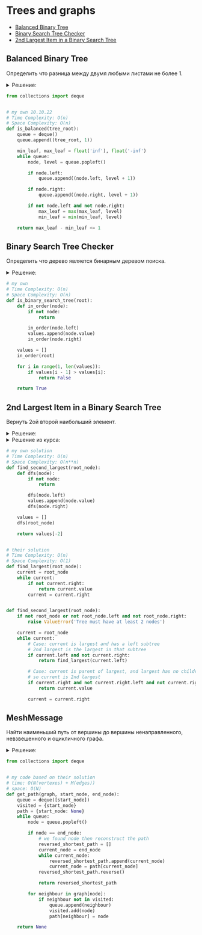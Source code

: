 # Trees and graphs
+ [Balanced Binary Tree](#balanced-binary-tree)
+ [Binary Search Tree Checker](#binary-search-tree-checker)
+ [2nd Largest Item in a Binary Search Tree](#2nd-largest-item-in-a-binary-search-tree)


## Balanced Binary Tree
Определить что разница между двумя любыми листами не более 1.

<details><summary>Решение:</summary><blockquote>
<ol>
 <li>Обойти в ширину по уровням, отслеживая мин. и макс. лист от корня.</li>
 <li>Вычислить разницу между мин. и макс. листами от корня.</li>
</ol>

</blockquote></details>

```python
from collections import deque


# my own 10.10.22
# Time Complexity: O(n)
# Space Complexity: O(n)
def is_balanced(tree_root):
    queue = deque()
    queue.append((tree_root, 1))

    min_leaf, max_leaf = float('inf'), float('-inf')
    while queue:
        node, level = queue.popleft()

        if node.left:
            queue.append((node.left, level + 1))

        if node.right:
            queue.append((node.right, level + 1))

        if not node.left and not node.right:
            max_leaf = max(max_leaf, level)
            min_leaf = min(min_leaf, level)

    return max_leaf - min_leaf <= 1

```


## Binary Search Tree Checker
Определить что дерево является бинарным деревом поиска.

<details><summary>Решение:</summary><blockquote>
<ol>
 <li>Обойти рекурсивно дерево, сохраняя значения узлов в массив.</li>
 <li>Проверить массив на несовпадение порядка значений.</li>
</ol>

</blockquote></details>

```python
# my own
# Time Complexity: O(n)
# Space Complexity: O(n)
def is_binary_search_tree(root):
    def in_order(node):
        if not node:
            return

        in_order(node.left)
        values.append(node.value)
        in_order(node.right)

    values = []
    in_order(root)

    for i in range(1, len(values)):
        if values[i - 1] > values[i]:
            return False

    return True

```


## 2nd Largest Item in a Binary Search Tree
Вернуть 2ой второй наибольший элемент.

<details><summary>Решение:</summary><blockquote>
<ol>
 <li>Обойти дерево in-order, получить отсортированный массив.</li>
 <li>Вернуть второй с конца элемент массива.</li>
</ol>

</blockquote></details>

<details><summary>Решение из курса:</summary><blockquote>
<ol>
 <li>Если у текущего узла при обходе нет правого узла и есть левый узел, то продолжить обход слева.</li>
 <li>Если у текущего узла есть правый узел и этого правого узла нет ни левого, ни правого узла, то вернуть текущий узел.</li>
 <li>Рекурсия по правой стороне дерева.</li>
</ol>

</blockquote></details>


```python
# my own solution
# Time Complexity: O(n)
# Space Complexity: O(n**n)
def find_second_largest(root_node):
    def dfs(node):
        if not node:
            return

        dfs(node.left)
        values.append(node.value)
        dfs(node.right)

    values = []
    dfs(root_node)

    return values[-2]


# their solution
# Time Complexity: O(n)
# Space Complexity: O(1)
def find_largest(root_node):
    current = root_node
    while current:
        if not current.right:
            return current.value
        current = current.right


def find_second_largest(root_node):
    if not root_node or not root_node.left and not root_node.right:
        raise ValueError('Tree must have at least 2 nodes')

    current = root_node
    while current:
        # Case: current is largest and has a left subtree
        # 2nd largest is the largest in that subtree
        if current.left and not current.right:
            return find_largest(current.left)

        # Case: current is parent of largest, and largest has no children,
        # so current is 2nd largest
        if current.right and not current.right.left and not current.right.right:
            return current.value

        current = current.right

```


## MeshMessage
Найти наименьший путь от вершины до вершины ненаправленного, невзвешенного и оцикличного графа.

<details><summary>Решение:</summary><blockquote>
<ol>
 <li>Поиск в ширину.</li>
 <li>Отслеживаем из какой вершину в какую идем.</li>
 <li>Формируем путь.</li>
</ol>

</blockquote></details>


```python
from collections import deque


# my code based on their solution
# time: O(N(vertexes) + M(edges))
# space: O(N)
def get_path(graph, start_node, end_node):
    queue = deque([start_node])
    visited = {start_node}
    path = {start_node: None}
    while queue:
        node = queue.popleft()

        if node == end_node:
            # we found node then reconstruct the path
            reversed_shortest_path = []
            current_node = end_node
            while current_node:
                reversed_shortest_path.append(current_node)
                current_node = path[current_node]
            reversed_shortest_path.reverse()

            return reversed_shortest_path

        for neighbour in graph[node]:
            if neighbour not in visited:
                queue.append(neighbour)
                visited.add(node)
                path[neighbour] = node

    return None

```
